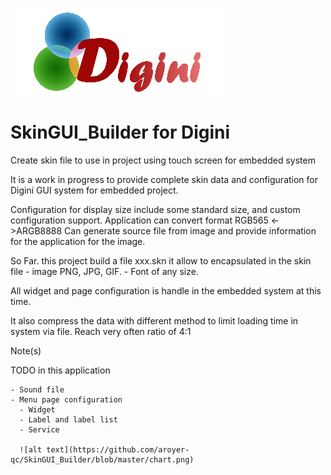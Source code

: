 ![alt text](https://github.com/aroyer-qc/SkinGUI_Builder/blob/master/Ressource/Digini.png)

# SkinGUI_Builder for Digini

Create skin file to use in project using touch screen for embedded system

It is a work in progress to provide complete skin data and configuration for Digini GUI system for embedded project.

Configuration for display size include some standard size, and custom configuration support.
Application can convert format RGB565 <->ARGB8888
Can generate source file from image and provide information for the application for the image.

So Far. this project build a file xxx.skn
  it allow to encapsulated in the skin file
    - image PNG, JPG, GIF.
    - Font of any size.

All widget and page configuration is handle in the embedded system at this time. 

It also compress the data with different method to limit loading time in system via file.
Reach very often ratio of 4:1 

Note(s)

TODO in this application
    
    - Sound file
    - Menu page configuration
      - Widget
      - Label and label list
      - Service
      
      ![alt text](https://github.com/aroyer-qc/SkinGUI_Builder/blob/master/chart.png)
